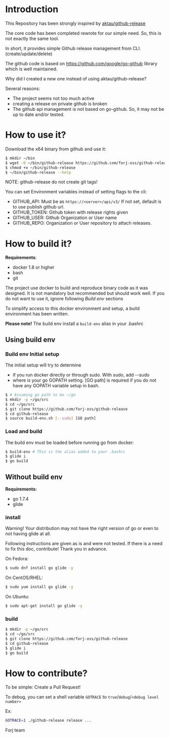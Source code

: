 # Introduction

This Repository has been strongly inspired by [aktau/github-release](https://github.com/aktau/github-release)

The core code has been completed rewrote for our simple need.
So, this is not exactly the same tool.

In short, it provides simple Github release management from CLI.
(create/update/delete)

The github code is based on https://github.com/google/go-github library
which is well maintained.

Why did I created a new one instead of using aktau/github-release?

Several reasons:
- The project seems not too much active
- creating a release on private github is broken
- The github api management is not based on go-github. So, it may not be
    up to date and/or tested.

# How to use it?

Download the x64 binary from github and use it:

```bash
$ mkdir ~/bin
$ wget -O ~/bin/github-release https://github.com/forj-oss/github-release/releases/download/1.0.0/github-release
$ chmod +x ~/bin/github-release
$ ~/bin/github-release --help
```

NOTE: github-release do not create git tags!

You can set Environment variables instead of setting flags to the cli:

- GITHUB_API: Must be as `https://<server>/api/v3/` If not set,
    default is to use publish github url.
- GITHUB_TOKEN: Github token with release rights given
- GITHUB_USER: Github Organization or User name
- GITHUB_REPO: Organization or User repository to attach releases.

# How to build it?

__Requirements__:
- docker 1.8 or higher
- bash
- git

The project use docker to build and reproduce binary code as it was
designed.
It is not mandatory but recommended but should work well.
If you do not want to use it, ignore following *Build env* sections

To simplify access to this docker environment and setup, a build environment
has been written.

**Please note!** The build env install a `build-env` alias in your .bashrc

## Using build env

### Build env Initial setup

The initial setup will try to determine
- if you run docker directly or through sudo. With sudo, add --sudo
- where is your go GOPATH setting. [GO path] is required if you do not
    have any GOPATH variable setup in bash.

```bash
$ # Assuming go path to be ~/go
$ mkdir -p ~/go/src
$ cd ~/go/src
$ git clone https://github.com/forj-oss/github-release
$ cd github-release
$ source build-env.sh [--sudo] [GO path]
```

### Load and build

The build env must be loaded before running go from docker:

```bash
$ build-env # This is the alias added to your .bashrc
$ glide i
$ go build
```

## Without build env

**Requirements:**
- go 1.7.4
- glide

### install

Warning! Your distribution may not have the right version of go or even
to not having glide at all.

Following instructions are given as is and were not tested.
If there is a need to fix this doc, contribute! Thank you in advance.

On Fedora:
```bash
$ sudo dnf install go glide -y
```

On CentOS/RHEL:
```bash
$ sudo yum install go glide -y
```

On Ubuntu:
```bash
$ sudo apt-get install go glide -y
```

### build

```bash
$ mkdir -p ~/go/src
$ cd ~/go/src
$ git clone https://github.com/forj-oss/github-release
$ cd github-release
$ glide i
$ go build
```

# How to contribute?

To be simple: Create a Pull Request!

To debug, you can set a shell variable `GOTRACE` to `true`/`debug`/`<debug level number>`

Ex:
```bash
GOTRACE=1 ./github-release release ...
```

Forj team
